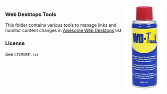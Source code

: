 
<img src="../assets/wd-tools.png" align="right" width="120">

### Web Desktops Tools

This folder contains various tools to manage links and monitor content changes in [Awesome Web Desktops](https://github.com/syxanash/awesome-web-desktops) list.

### License

See `LICENSE.txt`
